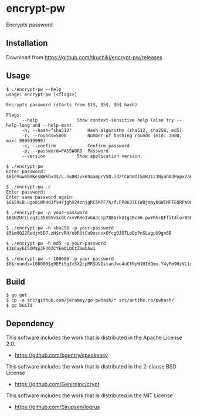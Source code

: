 # encrypt-pw
Encrypts password 

## Installation

Download from https://github.com/tkuchiki/encrypt-pw/releases

## Usage

```
$ ./encrypt-pw --help
usage: encrypt-pw [<flags>]

Encrypts password (starts from $1$, $5$, $6$ hash)

Flags:
      --help               Show context-sensitive help (also try --help-long and --help-man).
      -h, --hash="sha512"      Hash algorithm (sha512, sha256, md5)
      -r, --rounds=5000        Number of hashing rounds (min: 1000, max: 999999999)
      -c, --confirm            Confirm password
      -p, --password=PASSWORD  Password
      --version            Show application version.

$ ./encrypt-pw
Enter password:
$6$eVuwo0XKesWWkbv3$/L.Sw8RJuk69aamprVSN.id2tCWJ0OiSmRJ12JNyahAdPopx7aHOWDvZ/PYustFFQ6Eu7vp22FYLqvXTUIo9I0

$ ./encrypt-pw -c
Enter password:
Enter same password again:
$6$59LB.ugo8iWh4dJf$4YjghX24znjgRC5MPF/h/f.FP8K37EiWBjmaybGWIMFTEQRPaQUDibCUcg72qRx54qW0As3GsvkCEYShEifMA.

$ ./encrypt-pw -p your-password
$6$N2UrLLeq3i3560Vv$cOC/xvVRHo1vGAJcsp788UrkUIg1Bc66.pwYRhcQFfiI4lor8SDQQKgW8zT7qdc4bflbEnkTGEyulU7v9DCcT

$ ./encrypt-pw -h sha256 -p your-password
$5$m0Q22Redjm5D7.zH$rvRH/obRUtCu9osnxxOYcg0JOTLoDpPnSLagpU9gn6B

$ ./encrypt-pw -h md5 -p your-password
$1$CaybI5OM$p3F4OZCYEmOLOCtZmmbAw1

$ ./encrypt-pw -r 100000 -p your-password
$6$rounds=100000$g9EPi5gIxSX2cpMR$UVIstanJwu4uCtNpW1HIdQmu.Y4yPm9HzVL1mcwoz0E87Gn0FI7AunYy5wOQ8FBArwlIQc6N6YZITsDW6aZZh/
```

## Build

```
$ go get
$ cp -a src/github.com/jeramey/go-pwhash/* src/antihe.ro/pwhash/`
$ go build
```

## Dependency

This software includes the work that is distributed in the Apache License 2.0.

- https://github.com/bgentry/speakeasy

This software includes the work that is distributed in the 2-clause BSD License

- https://github.com/GehirnInc/crypt

This software includes the work that is distributed in the MIT License

- https://github.com/Sirupsen/logrus
